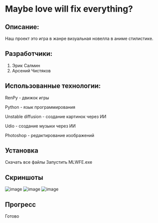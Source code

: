 # Maybe love will fix everything?
## Описание:
Наш проект это игра в жанре визуальная новелла в аниме стилистике.

## Разработчики:
1. Эрик Салмин
2. Арсений Чистяков
## Использованные технологии:
RenPy - движок игры

Python - язык программирования

Unstable diffusion - создание картинок через ИИ

Udio - создание музыки через ИИ

Photoshop - редактирование изображений

## Установка
Скачать все файлы
Запустить MLWFE.exe
## Скриншоты 
![image](https://github.com/CrystalLakee/MLWFE/assets/91591838/d3c1eefc-7582-4765-8217-17218b9ffd66)
![image](https://github.com/CrystalLakee/MLWFE/assets/91591838/40c68ee8-ee32-4758-94e3-97e064dfed3a)
![image](https://github.com/CrystalLakee/MLWFE/assets/91591838/ab1d3350-0acf-4740-9674-ea27c515c945)

## Прогресс
Готово

